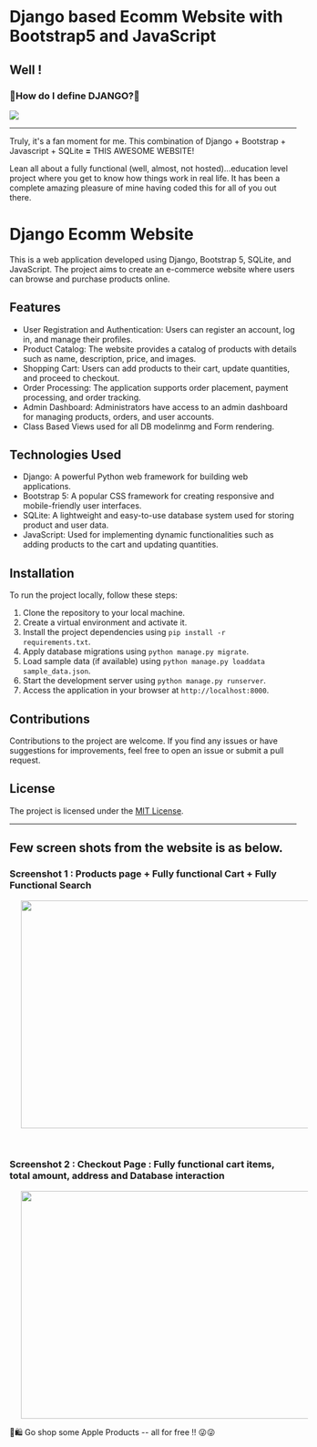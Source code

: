 # Django based Ecomm Website with Bootstrap5 and JavaScript

## Well !
<h3>🤔<b>How do I define DJANGO?</b>🤔</h3>
<a href="https://github.com/amitabh1989">
    <img src="https://github.com/Amitabh1989/Django-Ecomm-Python/assets/12171805/67b61aba-5bbb-4b98-b9cd-7dae6533c030" />
</a>
<br>

<hr>
Truly, it's a fan moment for me. This combination of Django + Bootstrap + Javascript + SQLite <b>=</b> THIS AWESOME WEBSITE!

Lean all about a fully functional (well, almost, not hosted)...education level project where you get to know how things work in real life. It has been a complete amazing pleasure of mine having coded this for all of you out there.

# Django Ecomm Website

This is a web application developed using Django, Bootstrap 5, SQLite, and JavaScript. The project aims to create an e-commerce website where users can browse and purchase products online. 

## Features

- User Registration and Authentication: Users can register an account, log in, and manage their profiles.
- Product Catalog: The website provides a catalog of products with details such as name, description, price, and images.
- Shopping Cart: Users can add products to their cart, update quantities, and proceed to checkout.
- Order Processing: The application supports order placement, payment processing, and order tracking.
- Admin Dashboard: Administrators have access to an admin dashboard for managing products, orders, and user accounts.
- Class Based Views used for all DB modelinmg and Form rendering.

## Technologies Used

- Django: A powerful Python web framework for building web applications.
- Bootstrap 5: A popular CSS framework for creating responsive and mobile-friendly user interfaces.
- SQLite: A lightweight and easy-to-use database system used for storing product and user data.
- JavaScript: Used for implementing dynamic functionalities such as adding products to the cart and updating quantities.

## Installation

To run the project locally, follow these steps:

1. Clone the repository to your local machine.
2. Create a virtual environment and activate it.
3. Install the project dependencies using `pip install -r requirements.txt`.
4. Apply database migrations using `python manage.py migrate`.
5. Load sample data (if available) using `python manage.py loaddata sample_data.json`.
6. Start the development server using `python manage.py runserver`.
7. Access the application in your browser at `http://localhost:8000`.

## Contributions

Contributions to the project are welcome. If you find any issues or have suggestions for improvements, feel free to open an issue or submit a pull request.

## License

The project is licensed under the [MIT License](LICENSE).

<hr>

## Few screen shots from the website is as below.

### Screenshot 1 : Products page + Fully functional Cart + Fully Functional Search
<p align="center">
    <a href="https://github.com/amitabh1989">
        <img src="https://github.com/Amitabh1989/Django-Ecomm-Python/blob/main/hosting_resources/ss_1.png" height="400px", width="750px" style="margin-left: 20px;">
    </a>
</p>

<br>

### Screenshot 2 : Checkout Page : Fully functional cart items, total amount, address and Database interaction
<p align="center">
    <a href="https://github.com/amitabh1989">
        <img src="https://github.com/Amitabh1989/Django-Ecomm-Python/blob/main/hosting_resources/ss_1.png" height="400px", width="750px" style="margin-left: 20px;">
    </a>
</p>


🛒🛍️ Go shop some Apple Products -- all for free !! 😜😜
